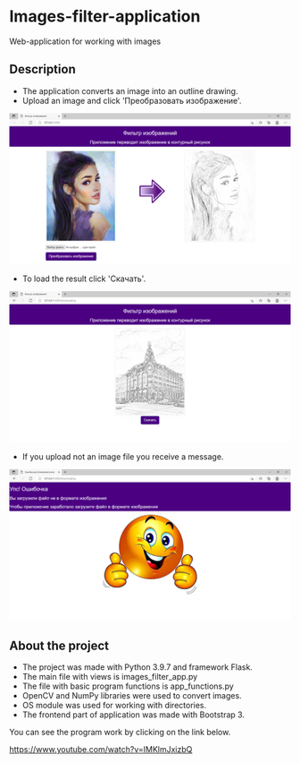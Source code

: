 # Images-filter-application
Web-application for working with images

## Description
* The application converts an image into an outline drawing.
* Upload an image and click 'Преобразовать изображение'.

![App screenshot1](https://github.com/P-Konstantin/Images-filter-application/blob/master/readme_assets/screenshot1.png)

* To load the result click 'Скачать'.

![App screenshot2](https://github.com/P-Konstantin/Images-filter-application/blob/master/readme_assets/screenshot2.png)

* If you upload not an image file you receive a message.

![App screenshot3](https://github.com/P-Konstantin/Images-filter-application/blob/master/readme_assets/screenshot3.png)

## About the project
* The project was made with Python 3.9.7 and framework Flask.
* The main file with views is images_filter_app.py
* The file with basic program functions is app_functions.py
* OpenCV and NumPy libraries were used to convert images.
* OS module was used for working with directories. 
* The frontend part of application was made with Bootstrap 3.

You can see the program work by clicking on the link below.

https://www.youtube.com/watch?v=IMKlmJxizbQ
